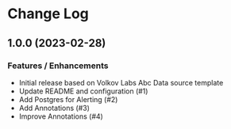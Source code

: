 # Change Log

## 1.0.0 (2023-02-28)

### Features / Enhancements

- Initial release based on Volkov Labs Abc Data source template
- Update README and configuration (#1)
- Add Postgres for Alerting (#2)
- Add Annotations (#3)
- Improve Annotations (#4)